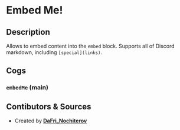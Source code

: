 # Embed Me!

## Description

Allows to embed content into the `embed` block. Supports all of Discord markdown, including `[special](links)`.

## Cogs

### `embedMe` (**main**)

## Contibutors & Sources

- Created by **[DaFri_Nochiterov](https://gitlab.com/dafri-nochiterov)**
